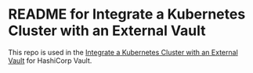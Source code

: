# README for Integrate a Kubernetes Cluster with an External Vault

This repo is used in the [Integrate a Kubernetes Cluster with an External Vault](http://localhost:3000/vault/tutorials/kubernetes/kubernetes-external-vault) for HashiCorp Vault.